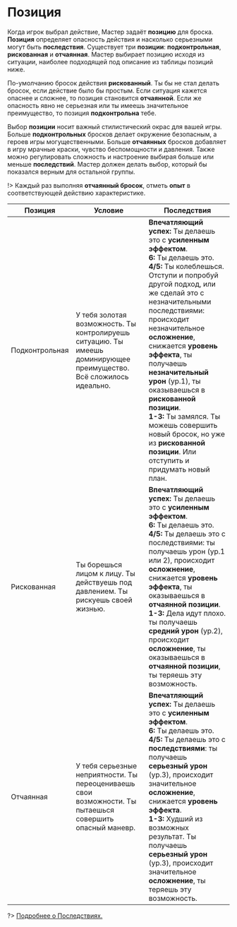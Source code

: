# Позиция

Когда игрок выбрал действие, Мастер задаёт **позицию** для броска. **Позиция** определяет опасность действия и насколько серьезными могут быть **последствия**. Существует три **позиции**: **подконтрольная**, **рискованная** и **отчаянная**. Мастер выбирает позицию исходя из ситуации, наиболее подходящей под описание из таблицы позиций ниже.

По-умолчанию бросок действия **рискованный**. Ты бы не стал делать бросок, если действие было бы простым. Если ситуация кажется опаснее и сложнее, то позиция становится **отчаянной**. Если же опасность явно не серьезная или ты имеешь значительное преимущество, то позиция **подконтрольна** тебе.

Выбор **позиции** носит важный стилистический окрас для вашей игры. Больше **подконтрольных** бросков делает окружение безопасным, а героев игры могущественными. Больше **отчаянных** бросков добавляет в игру мрачные краски, чувство беспомощности и давления. Также можно регулировать сложность и настроение выбирая больше или меньше **последствий**. Мастер должен делать выбор, который бы показался верным для остальной группы.

!> Каждый раз выполняя **отчаянный бросок**, отметь **опыт** в соответствующей действию характеристике.											

Позиция  | Условие  | Последствия
--|---|--
Подконтрольная  | У тебя золотая возможность. Ты контролируешь ситуацию. Ты имеешь доминирующее преимущество. Всё сложилось идеально.  |  **Впечатляющий успех:** Ты делаешь это с **усиленным эффектом**.<br>**6:** Ты делаешь это.<br>**4/5:** Ты колеблешься. Отступи и попробуй другой подход, или же сделай это с незначительными последствиями: происходит незначительное **осложнение**, снижается **уровень эффекта**, ты получаешь **незначительный урон** (ур.1), ты оказываешься в **рискованной позиции**.<br>**1-3:** Ты замялся. Ты можешь совершить новый бросок, но уже из **рискованной позиции**. Или отступить и придумать новый план.
Рискованная  | Ты борешься лицом к лицу. Ты действуешь под давлением. Ты рискуешь своей жизнью. | **Впечатляющий успех:** Ты делаешь это с **усиленным эффектом**.<br>**6:** Ты делаешь это.<br>**4/5:** Ты делаешь это с последствиями: ты получаешь урон (ур.1 или 2), происходит **осложнение**, снижается **уровень эффекта**, ты оказываешься в **отчаянной позиции**.<br>**1-3:** Дела идут плохо.  ты получаешь **средний урон** (ур.2), происходит **осложнение**, ты оказываешься в **отчаянной позиции**, ты теряешь эту возможность.							
Отчаянная  | У тебя серьезные неприятности. Ты переоцениваешь свои возможности. Ты пытаешься совершить опасный маневр. |  **Впечатляющий успех:** Ты делаешь это с **усиленным эффектом**.<br>**6:** Ты делаешь это.<br>**4/5:** Ты делаешь это с **последствиями**: ты получаешь **серьезный урон** (ур.3), происходит значительное **осложнение**, снижается **уровень эффекта**.<br>**1-3:** Худший из возможных результат. Ты получаешь **серьезный урон** (ур.3), происходит значительное **осложнение**, ты теряешь эту возможность.

?> [Подробнее о Последствиях.](consequences-harm)			
